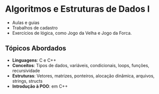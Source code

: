# Algoritmos e Estruturas de Dados I
- Aulas e guias
- Trabalhos de cadastro
- Exercícios de lógica, como Jogo da Velha e Jogo da Forca.

## Tópicos Abordados
- **Linguagens**: C e C++
- **Conceitos**: Tipos de dados, variáveis, condicionais, loops, funções, recursividade
- **Estruturas**: Vetores, matrizes, ponteiros, alocação dinâmica, arquivos, strings, structs
- **Introdução à POO**: em C++
